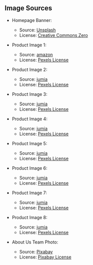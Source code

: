 ## Image Sources

- Homepage Banner: 
  - Source: [Unsplash](https://m.media-amazon.com/images/I/616iN8JtUML._AC_UL640_FMwebp_QL65_.jpg)
  - License: [Creative Commons Zero](https://creativecommons.org/publicdomain/zero/1.0/)

- Product Image 1: 
  - Source: [amazon](https://m.media-amazon.com/images/I/616iN8JtUML._AC_UL640_FMwebp_QL65_.jpg)
  - License: [Pexels License](https://www.pexels.com/license/)
- Product Image 2: 
  - Source: [jumia](https://dz.jumia.is/unsafe/fit-in/500x500/filters:fill(white)/product/12/1344/1.jpg?2990)
  - License: [Pexels License](https://www.pexels.com/license/)
- Product Image 3: 
  - Source: [jumia](https://dz.jumia.is/unsafe/fit-in/500x500/filters:fill(white)/product/33/2465/1.jpg?1335)
  - License: [Pexels License](https://www.pexels.com/license/)
- Product Image 4: 
  - Source: [jumia](https://dz.jumia.is/unsafe/fit-in/500x500/filters:fill(white)/product/76/8634/1.jpg?8347)
  - License: [Pexels License](https://www.pexels.com/license/)
- Product Image 5: 
  - Source: [jumia](https://dz.jumia.is/unsafe/fit-in/500x500/filters:fill(white)/product/51/8415/1.jpg?3096)
  - License: [Pexels License](https://www.pexels.com/license/)
- Product Image 6: 
  - Source: [jumia](https://dz.jumia.is/unsafe/fit-in/500x500/filters:fill(white)/product/49/6615/1.jpg?3310)
  - License: [Pexels License](https://www.pexels.com/license/)
- Product Image 7: 
  - Source: [jumia](https://dz.jumia.is/unsafe/fit-in/500x500/filters:fill(white)/product/53/6054/1.jpg?6680)
  - License: [Pexels License](https://www.pexels.com/license/)
- Product Image 8: 
  - Source: [jumia](https://dz.jumia.is/unsafe/fit-in/500x500/filters:fill(white)/product/23/9845/1.jpg?9832)
  - License: [Pexels License](https://www.pexels.com/license/)

- About Us Team Photo:
  - Source: [Pixabay](https://dz.jumia.is/unsafe/fit-in/300x300/filters:fill(white)/product/44/5265/1.jpg?5667)
  - License: [Pixabay License](https://pixabay.com/service/license/)